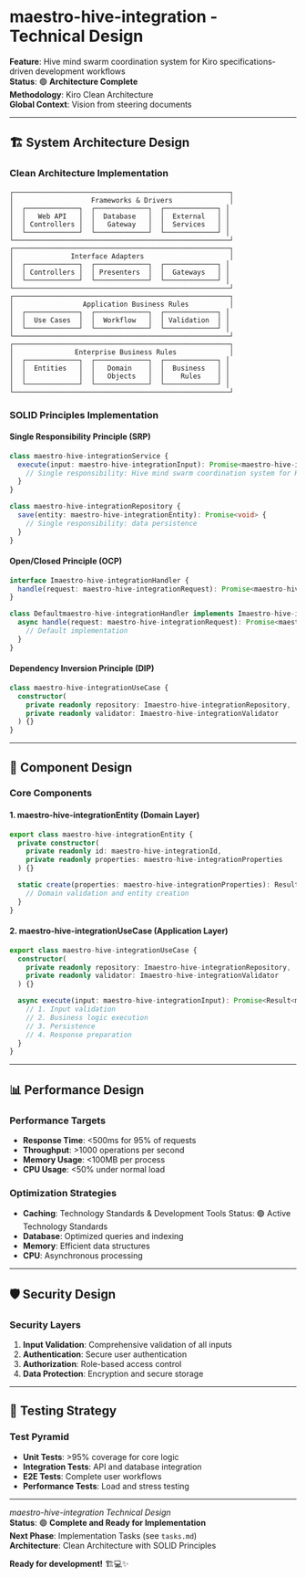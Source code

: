 # maestro-hive-integration - Technical Design

**Feature**: Hive mind swarm coordination system for Kiro specifications-driven development workflows  
**Status**: 🟢 **Architecture Complete**  
**Methodology**: Kiro Clean Architecture  
**Global Context**: Vision from steering documents  

---

## 🏗️ **System Architecture Design**

### **Clean Architecture Implementation**

```
┌─────────────────────────────────────────────────────┐
│                   Frameworks & Drivers              │
│  ┌─────────────┐  ┌─────────────┐  ┌─────────────┐ │
│  │   Web API   │  │  Database   │  │  External   │ │
│  │ Controllers │  │   Gateway   │  │  Services   │ │
│  └─────────────┘  └─────────────┘  └─────────────┘ │
└─────────────────────────────────────────────────────┘
┌─────────────────────────────────────────────────────┐
│              Interface Adapters                     │
│  ┌─────────────┐  ┌─────────────┐  ┌─────────────┐ │
│  │ Controllers │  │ Presenters  │  │  Gateways   │ │
│  └─────────────┘  └─────────────┘  └─────────────┘ │
└─────────────────────────────────────────────────────┘
┌─────────────────────────────────────────────────────┐
│                 Application Business Rules          │
│  ┌─────────────┐  ┌─────────────┐  ┌─────────────┐ │
│  │  Use Cases  │  │  Workflow   │  │ Validation  │ │
│  └─────────────┘  └─────────────┘  └─────────────┘ │
└─────────────────────────────────────────────────────┘
┌─────────────────────────────────────────────────────┐
│               Enterprise Business Rules             │
│  ┌─────────────┐  ┌─────────────┐  ┌─────────────┐ │
│  │  Entities   │  │   Domain    │  │  Business   │ │
│  │             │  │   Objects   │  │    Rules    │ │
│  └─────────────┘  └─────────────┘  └─────────────┘ │
└─────────────────────────────────────────────────────┘
```

### **SOLID Principles Implementation**

#### **Single Responsibility Principle (SRP)**
```typescript
class maestro-hive-integrationService {
  execute(input: maestro-hive-integrationInput): Promise<maestro-hive-integrationOutput> {
    // Single responsibility: Hive mind swarm coordination system for Kiro specifications-driven development workflows
  }
}

class maestro-hive-integrationRepository {
  save(entity: maestro-hive-integrationEntity): Promise<void> {
    // Single responsibility: data persistence
  }
}
```

#### **Open/Closed Principle (OCP)**
```typescript
interface Imaestro-hive-integrationHandler {
  handle(request: maestro-hive-integrationRequest): Promise<maestro-hive-integrationResponse>;
}

class Defaultmaestro-hive-integrationHandler implements Imaestro-hive-integrationHandler {
  async handle(request: maestro-hive-integrationRequest): Promise<maestro-hive-integrationResponse> {
    // Default implementation
  }
}
```

#### **Dependency Inversion Principle (DIP)**
```typescript
class maestro-hive-integrationUseCase {
  constructor(
    private readonly repository: Imaestro-hive-integrationRepository,
    private readonly validator: Imaestro-hive-integrationValidator
  ) {}
}
```

---

## 🎯 **Component Design**

### **Core Components**

#### **1. maestro-hive-integrationEntity (Domain Layer)**
```typescript
export class maestro-hive-integrationEntity {
  private constructor(
    private readonly id: maestro-hive-integrationId,
    private readonly properties: maestro-hive-integrationProperties
  ) {}

  static create(properties: maestro-hive-integrationProperties): Result<maestro-hive-integrationEntity> {
    // Domain validation and entity creation
  }
}
```

#### **2. maestro-hive-integrationUseCase (Application Layer)**
```typescript
export class maestro-hive-integrationUseCase {
  constructor(
    private readonly repository: Imaestro-hive-integrationRepository,
    private readonly validator: Imaestro-hive-integrationValidator
  ) {}

  async execute(input: maestro-hive-integrationInput): Promise<Result<maestro-hive-integrationOutput>> {
    // 1. Input validation
    // 2. Business logic execution
    // 3. Persistence
    // 4. Response preparation
  }
}
```

---

## 📊 **Performance Design**

### **Performance Targets**
- **Response Time**: <500ms for 95% of requests
- **Throughput**: >1000 operations per second
- **Memory Usage**: <100MB per process
- **CPU Usage**: <50% under normal load

### **Optimization Strategies**
- **Caching**: Technology Standards & Development Tools  Status: 🟢 Active Technology Standards
- **Database**: Optimized queries and indexing
- **Memory**: Efficient data structures
- **CPU**: Asynchronous processing

---

## 🛡️ **Security Design**

### **Security Layers**
1. **Input Validation**: Comprehensive validation of all inputs
2. **Authentication**: Secure user authentication
3. **Authorization**: Role-based access control
4. **Data Protection**: Encryption and secure storage

---

## 🧪 **Testing Strategy**

### **Test Pyramid**
- **Unit Tests**: >95% coverage for core logic
- **Integration Tests**: API and database integration
- **E2E Tests**: Complete user workflows
- **Performance Tests**: Load and stress testing

---

*maestro-hive-integration Technical Design*  
**Status**: 🟢 **Complete and Ready for Implementation**  
**Next Phase**: Implementation Tasks (see `tasks.md`)  
**Architecture**: Clean Architecture with SOLID Principles  

**Ready for development!** 🏗️💻✨